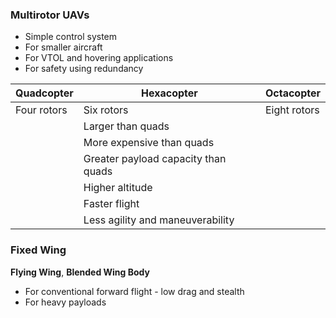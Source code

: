 ### Multirotor UAVs
* Simple control system
* For smaller aircraft
* For VTOL and hovering applications
* For safety using redundancy

| Quadcopter  | Hexacopter                          | Octacopter   |
| ----------- | ----------------------------------- | ------------ |
| Four rotors | Six rotors                          | Eight rotors |
|             | Larger than quads                   |              |
|             | More expensive than quads           |              |
|             | Greater payload capacity than quads |              |
|             | Higher altitude                     |              |
|             | Faster flight                       |              |
|             | Less agility and maneuverability    |              |
### Fixed Wing
**Flying Wing**, **Blended Wing Body** 
* For conventional forward flight - low drag and stealth
* For heavy payloads

